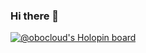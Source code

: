 ### Hi there 👋
[![@obocloud's Holopin board](https://holopin.io/api/user/board?user=obocloud)](https://holopin.io/@obocloud)
<!--
**obocloud/obocloud** is a ✨ _special_ ✨ repository because its `README.md` (this file) appears on your GitHub profile.


Here are some ideas to get you started:

- 🔭 I’m currently working on ...
- 🌱 I’m currently learning ...
- 👯 I’m looking to collaborate on ...
- 🤔 I’m looking for help with ...
- 💬 Ask me about ...
- 📫 How to reach me: ...
- 😄 Pronouns: ...
- ⚡ Fun fact: ...
-->
